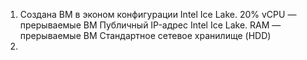 1. Создана ВМ в эконом конфигурации
  Intel Ice Lake. 20% vCPU — прерываемые ВМ
  Публичный IP-адрес
  Intel Ice Lake. RAM — прерываемые ВМ
  Стандартное сетевое хранилище (HDD)
2.